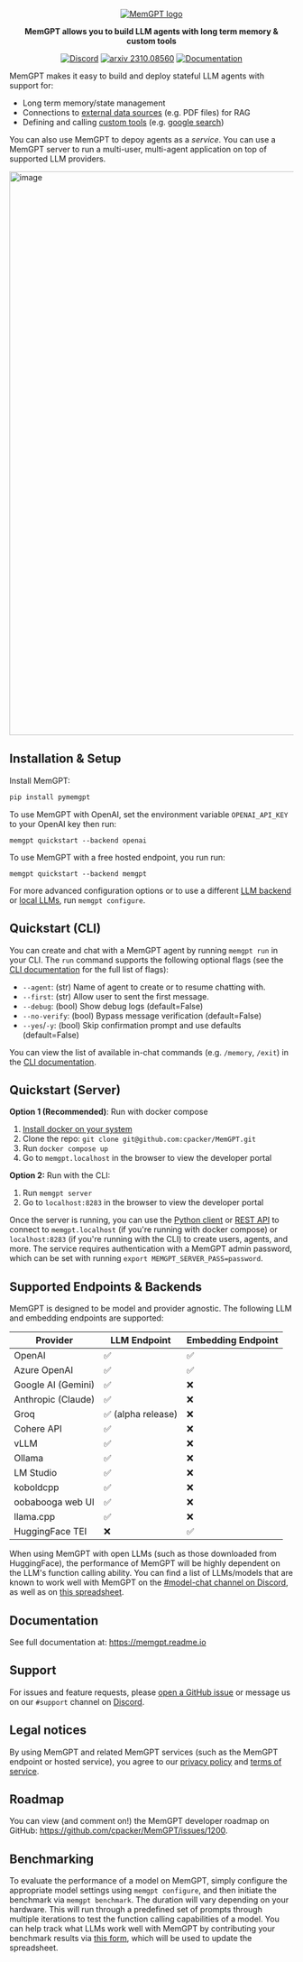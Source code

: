 <p align="center">
  <a href="https://memgpt.ai"><img src="https://github.com/cpacker/MemGPT/assets/5475622/80f2f418-ef92-4f7a-acab-5d642faa4991" alt="MemGPT logo"></a>
</p>

<div align="center">

 <strong>MemGPT allows you to build LLM agents with long term memory & custom tools</strong>

[![Discord](https://img.shields.io/discord/1161736243340640419?label=Discord&logo=discord&logoColor=5865F2&style=flat-square&color=5865F2)](https://discord.gg/9GEQrxmVyE)
[![arxiv 2310.08560](https://img.shields.io/badge/arXiv-2310.08560-B31B1B?logo=arxiv&style=flat-square)](https://arxiv.org/abs/2310.08560)
[![Documentation](https://img.shields.io/github/v/release/cpacker/MemGPT?label=Documentation&logo=readthedocs&style=flat-square)](https://memgpt.readme.io/docs)

</div>

MemGPT makes it easy to build and deploy stateful LLM agents with support for: 
* Long term memory/state management 
* Connections to [external data sources](https://memgpt.readme.io/docs/data_sources) (e.g. PDF files) for RAG 
* Defining and calling [custom tools](https://memgpt.readme.io/docs/functions) (e.g. [google search](https://github.com/cpacker/MemGPT/blob/main/examples/google_search.py))

You can also use MemGPT to depoy agents as a *service*. You can use a MemGPT server to run a multi-user, multi-agent application on top of supported LLM providers.

<img width="1000" alt="image" src="https://github.com/cpacker/MemGPT/assets/8505980/1096eb91-139a-4bc5-b908-fa585462da09">


## Installation & Setup   
Install MemGPT:
```sh
pip install pymemgpt
```
To use MemGPT with OpenAI, set the environment variable `OPENAI_API_KEY` to your OpenAI key then run: 
```
memgpt quickstart --backend openai
```
To use MemGPT with a free hosted endpoint, you run run: 
```
memgpt quickstart --backend memgpt
```
For more advanced configuration options or to use a different [LLM backend](https://memgpt.readme.io/docs/endpoints) or [local LLMs](https://memgpt.readme.io/docs/local_llm), run `memgpt configure`. 

## Quickstart (CLI)  
You can create and chat with a MemGPT agent by running `memgpt run` in your CLI. The `run` command supports the following optional flags (see the [CLI documentation](https://memgpt.readme.io/docs/quickstart) for the full list of flags):
* `--agent`: (str) Name of agent to create or to resume chatting with.
* `--first`: (str) Allow user to sent the first message.
* `--debug`: (bool) Show debug logs (default=False)
* `--no-verify`: (bool) Bypass message verification (default=False)
* `--yes`/`-y`: (bool) Skip confirmation prompt and use defaults (default=False)

You can view the list of available in-chat commands (e.g. `/memory`, `/exit`) in the [CLI documentation](https://memgpt.readme.io/docs/quickstart).

## Quickstart (Server)  

**Option 1 (Recommended)**: Run with docker compose  
1. [Install docker on your system](https://docs.docker.com/get-docker/)
2. Clone the repo: `git clone git@github.com:cpacker/MemGPT.git`
3. Run `docker compose up`
4. Go to `memgpt.localhost` in the browser to view the developer portal 

**Option 2:** Run with the CLI:
1. Run `memgpt server`
2. Go to `localhost:8283` in the browser to view the developer portal 

Once the server is running, you can use the [Python client](https://memgpt.readme.io/docs/admin-client) or [REST API](https://memgpt.readme.io/reference/api) to connect to `memgpt.localhost` (if you're running with docker compose) or `localhost:8283` (if you're running with the CLI) to create users, agents, and more. The service requires authentication with a MemGPT admin password, which can be set with running `export MEMGPT_SERVER_PASS=password`. 


## Supported Endpoints & Backends 
MemGPT is designed to be model and provider agnostic. The following LLM and embedding endpoints are supported: 

| Provider            | LLM Endpoint    | Embedding Endpoint |
|---------------------|-----------------|--------------------|
| OpenAI              | ✅               | ✅                  |
| Azure OpenAI        | ✅               | ✅                  |
| Google AI (Gemini)  | ✅               | ❌                  |
| Anthropic (Claude)  | ✅               | ❌                  |
| Groq                | ✅ (alpha release) | ❌                  |
| Cohere API          | ✅               | ❌                  |
| vLLM                | ✅               | ❌                  |
| Ollama              | ✅               | ❌                  |
| LM Studio           | ✅               | ❌                  |
| koboldcpp           | ✅               | ❌                  |
| oobabooga web UI    | ✅               | ❌                  |
| llama.cpp           | ✅               | ❌                  |
| HuggingFace TEI     | ❌               | ✅                  |

When using MemGPT with open LLMs (such as those downloaded from HuggingFace), the performance of MemGPT will be highly dependent on the LLM's function calling ability. You can find a list of LLMs/models that are known to work well with MemGPT on the [#model-chat channel on Discord](https://discord.gg/9GEQrxmVyE), as well as on [this spreadsheet](https://docs.google.com/spreadsheets/d/1fH-FdaO8BltTMa4kXiNCxmBCQ46PRBVp3Vn6WbPgsFs/edit?usp=sharing).

## Documentation
See full documentation at: https://memgpt.readme.io

## Support
For issues and feature requests, please [open a GitHub issue](https://github.com/cpacker/MemGPT/issues) or message us on our `#support` channel on [Discord](https://discord.gg/9GEQrxmVyE).

## Legal notices
By using MemGPT and related MemGPT services (such as the MemGPT endpoint or hosted service), you agree to our [privacy policy](PRIVACY.md) and [terms of service](TERMS.md).

## Roadmap
You can view (and comment on!) the MemGPT developer roadmap on GitHub: https://github.com/cpacker/MemGPT/issues/1200.

## Benchmarking 
To evaluate the performance of a model on MemGPT, simply configure the appropriate model settings using `memgpt configure`, and then initiate the benchmark via `memgpt benchmark`. The duration will vary depending on your hardware. This will run through a predefined set of prompts through multiple iterations to test the function calling capabilities of a model. You can help track what LLMs work well with MemGPT by contributing your benchmark results via [this form](https://forms.gle/XiBGKEEPFFLNSR348), which will be used to update the spreadsheet.

